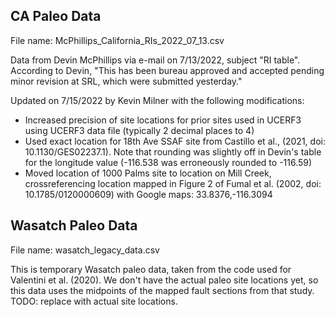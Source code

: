 ## CA Paleo Data

File name: McPhillips_California_RIs_2022_07_13.csv

Data from Devin McPhillips via e-mail on 7/13/2022, subject "RI table". According to Devin, "This has been bureau approved and accepted pending minor revision at SRL, which were submitted yesterday."

Updated on 7/15/2022 by Kevin Milner with the following modifications:

* Increased precision of site locations for prior sites used in UCERF3 using UCERF3 data file (typically 2 decimal places to 4)
* Used exact location for 18th Ave SSAF site from Castillo et al., (2021, doi: 10.1130/GES02237.1). Note that rounding was slightly off in Devin's table for the longitude value (-116.538 was erroneously rounded to -116.59)
* Moved location of 1000 Palms site to location on Mill Creek, crossreferencing location mapped in Figure 2 of Fumal et al. (2002, doi: 10.1785/0120000609) with Google maps: 33.8376,-116.3094


## Wasatch Paleo Data

File name: wasatch_legacy_data.csv

This is temporary Wasatch paleo data, taken from the code used for Valentini et al. (2020). We don't have the actual paleo site locations yet, so this data uses the midpoints of the mapped fault sections from that study. TODO: replace with actual site locations.

